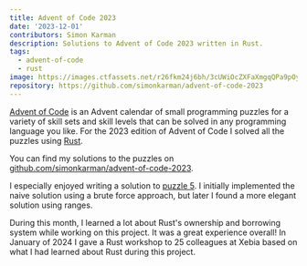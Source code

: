 ```yaml
---
title: Advent of Code 2023
date: '2023-12-01'
contributors: Simon Karman
description: Solutions to Advent of Code 2023 written in Rust.
tags:
  - advent-of-code
  - rust
image: https://images.ctfassets.net/r26fkm24j6bh/3cUWiOcZXFaXmgqQPa9pOy/59a172cd3a2e5aaa125ce90e17077991/advent-of-code-2023.png
repository: https://github.com/simonkarman/advent-of-code-2023
---
```


[Advent of Code](https://adventofcode.com/2023/leaderboard/private/view/718869) is an Advent calendar of small programming puzzles for a variety of skill sets and skill levels that can be solved in any programming language you like. For the 2023 edition of Advent of Code I solved all the puzzles using [Rust](https://www.rust-lang.org/).

You can find my solutions to the puzzles on [github.com/simonkarman/advent-of-code-2023](https://github.com/simonkarman/advent-of-code-2023).

I especially enjoyed writing a solution to [puzzle 5](https://github.com/simonkarman/advent-of-code-2023/blob/main/src/day5.rs). I initially implemented the naive solution using a brute force approach, but later I found a more elegant solution using ranges.

During this month, I learned a lot about Rust's ownership and borrowing system while working on this project. It was a great experience overall! In January of 2024 I gave a Rust workshop to 25 colleagues at Xebia based on what I had learned about Rust during this project.
